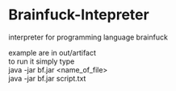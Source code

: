 # Brainfuck-Intepreter
interpreter for programming language brainfuck

example are in out/artifact\
to run it simply type\
java -jar bf.jar <name_of_file>\
java -jar bf.jar script.txt
